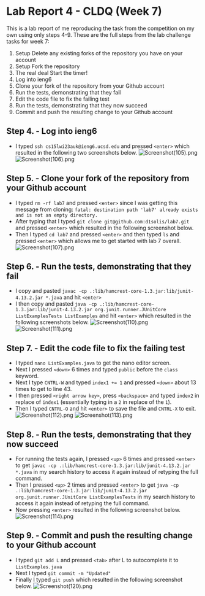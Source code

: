 # Lab Report 4 - CLDQ (Week 7)
This is a lab report of me reproducing the task from the competition on my own using only steps 4-9.
These are the full steps from the lab challenge tasks for week 7:
1. Setup Delete any existing forks of the repository you have on your account
2. Setup Fork the repository
3. The real deal Start the timer!
4. Log into ieng6
5. Clone your fork of the repository from your Github account
6. Run the tests, demonstrating that they fail
7. Edit the code file to fix the failing test
8. Run the tests, demonstrating that they now succeed
9. Commit and push the resulting change to your Github account

## Step 4. - Log into ieng6
- I typed `ssh cs15lwi23auk@ieng6.ucsd.edu` and pressed `<enter>` which resulted in the following two screenshots below.
![Screenshot(105).png](https://raw.githubusercontent.com/d1solis/cse15l-lab-reports/main/Screenshots%20Folder/Screenshot%20(105).png)
![Screenshot(106).png](https://raw.githubusercontent.com/d1solis/cse15l-lab-reports/main/Screenshots%20Folder/Screenshot%20(106).png)


## Step 5. - Clone your fork of the repository from your Github account
- I typed `rm -rf lab7` and pressed `<enter>` since I was getting this message from cloning: `fatal: destination path 'lab7' already exists and is not an empty directory.`
- After typing that I typed `git clone git@github.com:d1solis/lab7.git` and pressed `<enter>` which resulted in the following screenshot below.
- Then I typed `cd lab7` and pressed `<enter>` and then typed `ls` and pressed `<enter>` which allows me to get started with lab 7 overall.
![Screenshot(107).png](https://raw.githubusercontent.com/d1solis/cse15l-lab-reports/main/Screenshots%20Folder/Screenshot%20(107).png)


## Step 6. - Run the tests, demonstrating that they fail
- I copy and pasted `javac -cp .:lib/hamcrest-core-1.3.jar:lib/junit-4.13.2.jar *.java` and hit `<enter>` 
- I then copy and pasted `java -cp .:lib/hamcrest-core-1.3.jar:lib/junit-4.13.2.jar org.junit.runner.JUnitCore ListExamplesTests ListExamples` and hit `<enter>` which resulted in the following screenshots below.
![Screenshot(110).png](https://raw.githubusercontent.com/d1solis/cse15l-lab-reports/main/Screenshots%20Folder/Screenshot%20(110).png)
![Screenshot(111).png](https://raw.githubusercontent.com/d1solis/cse15l-lab-reports/main/Screenshots%20Folder/Screenshot%20(111).png)

## Step 7. - Edit the code file to fix the failing test
- I typed `nano ListExamples.java` to get the nano editor screen.
- Next I pressed `<down>` 6 times and typed `public` before the `class` keyword.
- Next I type `CNTRL-W` and typed `index1 += 1` and pressed `<down>` about 13 times to get to line 43.
- I then pressed `<right arrow key>`, press `<backspace>` and typed `index2` in replace of `index1` (essentially typing in a `2` in replace of the `1`).
- Then I typed `CNTRL-O` and hit `<enter>` to save the file and `CNTRL-X` to exit. 
![Screenshot(112).png](https://raw.githubusercontent.com/d1solis/cse15l-lab-reports/main/Screenshots%20Folder/Screenshot%20(112).png)
![Screenshot(113).png](https://raw.githubusercontent.com/d1solis/cse15l-lab-reports/main/Screenshots%20Folder/Screenshot%20(113).png)

## Step 8. - Run the tests, demonstrating that they now succeed
- For running the tests again, I pressed `<up>` 6 times and pressed `<enter>` to get `javac -cp .:lib/hamcrest-core-1.3.jar:lib/junit-4.13.2.jar *.java` in my search history to access it again instead of retyping the full command.
- Then I pressed `<up>` 2 times and pressed `<enter>` to get `java -cp .:lib/hamcrest-core-1.3.jar:lib/junit-4.13.2.jar org.junit.runner.JUnitCore ListExamplesTests` in my search history to access it again instead of retyping the full command.
- Now pressing `<enter>` resulted in the following screenshot below.
![Screenshot(114).png](https://raw.githubusercontent.com/d1solis/cse15l-lab-reports/main/Screenshots%20Folder/Screenshot%20(114).png)

## Step 9. - Commit and push the resulting change to your Github account
- I typed `git add L` and pressed `<tab>` after L to autocomplete it to `ListExamples.java`
- Next I typed `git commit -m "Updated"`
- Finally I typed `git push` which resulted in the following screenshot below.
![Screenshot(120).png](https://raw.githubusercontent.com/d1solis/cse15l-lab-reports/main/Screenshots%20Folder/Screenshot%20(120).png)
